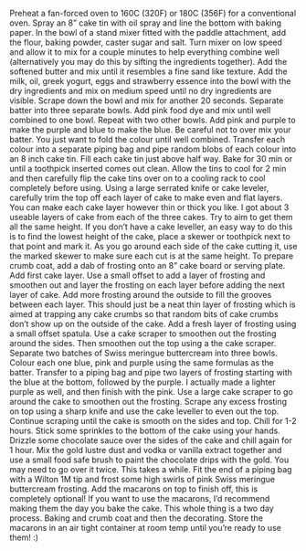 Preheat a fan-forced oven to 160C (320F) or 180C (356F) for a conventional oven. Spray an 8” cake tin with oil spray and line the bottom with baking paper.
In the bowl of a stand mixer fitted with the paddle attachment, add the flour, baking powder, caster sugar and salt. Turn mixer on low speed and allow it to mix for a couple minutes to help everything combine well (alternatively you may do this by sifting the ingredients together). Add the softened butter and mix until it resembles a fine sand like texture.
Add the milk, oil, greek yogurt, eggs and strawberry essence into the bowl with the dry ingredients and mix on medium speed until no dry ingredients are visible. Scrape down the bowl and mix for another 20 seconds.
Separate batter into three separate bowls. Add pink food dye and mix until well combined to one bowl. Repeat with two other bowls. Add pink and purple to make the purple and blue to make the blue. Be careful not to over mix your batter. You just want to fold the colour until well combined.
Transfer each colour into a separate piping bag and pipe random blobs of each colour into an 8 inch cake tin. Fill each cake tin just above half way.
Bake for 30 min or until a toothpick inserted comes out clean. Allow the tins to cool for 2 min and then carefully flip the cake tins over on to a cooling rack to cool completely before using.
Using a large serrated knife or cake leveler, carefully trim the top off each layer of cake to make even and flat layers. You can make each cake layer however thin or thick you like. I got about 3 useable layers of cake from each of the three cakes. Try to aim to get them all the same height. If you don’t have a cake leveller, an easy way to do this is to find the lowest height of the cake, place a skewer or toothpick next to that point and mark it. As you go around each side of the cake cutting it, use the marked skewer to make sure each cut is at the same height.
To prepare crumb coat, add a dab of frosting onto an 8” cake board or serving plate. Add first cake layer. Use a small offset to add a layer of frosting and smoothen out and layer the frosting on each layer before adding the next layer of cake. Add more frosting around the outside to fill the grooves between each layer. This should just be a neat thin layer of frosting which is aimed at trapping any cake crumbs so that random bits of cake crumbs don’t show up on the outside of the cake.
Add a fresh layer of frosting using a small offset spatula. Use a cake scraper to smoothen out the frosting around the sides. Then smoothen out the top using a the cake scraper. 
Separate two batches of Swiss meringue buttercream into three bowls. Colour each one blue, pink and purple using the same formulas as the batter.
Transfer to a piping bag and pipe two layers of frosting starting with the blue at the bottom, followed by the purple. I actually made a lighter purple as well, and then finish with the pink. Use a large cake scraper to go around the cake to smoothen out the frosting. Scrape any excess frosting on top using a sharp knife and use the cake leveller to even out the top. Continue scraping until the cake is smooth on the sides and top. Chill for 1-2 hours.
Stick some sprinkles to the bottom of the cake using your hands.
Drizzle some chocolate sauce over the sides of the cake and chill again for 1 hour. Mix the gold lustre dust and vodka or vanilla extract together and use a small food safe brush to paint the chocolate drips with the gold. You may need to go over it twice. This takes a while.
Fit the end of a piping bag with a Wilton 1M tip and frost some high swirls of pink Swiss meringue buttercream frosting.
Add the macarons on top to finish off, this is completely optional! If you want to use the macarons, I’d recommend making them the day you bake the cake. This whole thing is a two day process. Baking and crumb coat and then the decorating. Store the macarons in an air tight container at room temp until you’re ready to use them! :)